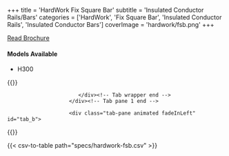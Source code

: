 +++
title = 'HardWork Fix Square Bar'
subtitle = 'Insulated Conductor Rails/Bars'
categories = ['HardWork', 'Fix Square Bar', 'Insulated Conductor Rails', 'Insulated Conductor Bars']
coverImage = 'hardwork/fsb.png'
+++

[Read Brochure](https://www.hardwork.com.tw/wp-content/uploads/2020/09/%E9%80%A3%E7%BA%8C%E5%9E%8B%E7%B5%95%E7%B7%A3%E5%AE%89%E5%85%A8%E9%9B%BB%E8%BB%8ConlyEnglish.pdf)

#### Models Available

* H300

{{<renderer>}}

</div>
                              </div><!-- Service 1 end -->

                           </div><!-- Tab wrapper end -->
                        </div><!-- Tab pane 1 end -->

                        <div class="tab-pane animated fadeInLeft" id="tab_b">
{{</renderer>}}

{{< csv-to-table path="specs/hardwork-fsb.csv" >}}
